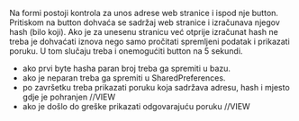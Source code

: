 Na formi postoji kontrola za unos adrese web stranice i ispod nje button.
Pritiskom na button dohvaća se sadržaj web stranice i izračunava njegov hash (bilo koji).
Ako je za unesenu stranicu već otprije izračunat hash ne treba je dohvaćati iznova nego samo pročitati spremljeni podatak i prikazati poruku. U tom slučaju treba i onemogućiti button na 5 sekundi.
- ako prvi byte hasha paran broj treba ga spremiti u bazu.
- ako je neparan treba ga spremiti u SharedPreferences.
- po završetku treba prikazati poruku koja sadržava adresu, hash i mjesto gdje je pohranjen //VIEW
- ako je došlo do greške prikazati odgovarajuću poruku //VIEW
